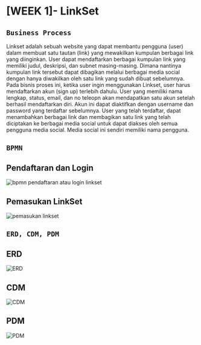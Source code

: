 # [WEEK 1]- LinkSet

## `Business Process`
Linkset adalah sebuah website  yang dapat membantu pengguna (user) dalam membuat satu tautan (link) yang mewakilkan kumpulan berbagai link yang diinginkan. User dapat mendaftarkan berbagai kumpulan link yang memiliki judul, deskripsi, dan subnet masing-masing. Dimana nantinya kumpulan link tersebut dapat dibagikan melalui berbagai media social dengan hanya diwakilkan oleh satu link yang sudah dibuat sebelumnya.
Pada bisnis proses ini, ketika user ingin menggunakan Linkset, user harus mendaftarkan akun (sign up) terlebih dahulu. User yang memiliki nama lengkap, status, email, dan no teleopn akan mendapatkan satu akun setelah berhasil mendaftarkan diri. Akun ini dapat diaktifkan dengan username dan password yang terdaftar sebelumnya.
User yang telah terdaftar, dapat menambahkan berbagai link dan membagikan satu link yang telah diciptakan ke berbagai media social untuk dapat diakses oleh semua pengguna media social. Media social ini sendiri memiliki nama pengguna.

## `BPMN`
## Pendaftaran dan Login
![bpmn pendaftaran atau login linkset](https://user-images.githubusercontent.com/71377466/188409274-647ff4ca-05ff-46e7-b7f1-5a929525cb98.png)

## Pemasukan LinkSet
![pemasukan linkset](https://user-images.githubusercontent.com/71377466/188409663-f336b444-2b95-4cee-80f6-2288b121fe66.png)


## `ERD, CDM, PDM`
## ERD
![ERD](https://user-images.githubusercontent.com/71377466/188409931-a95abd75-b519-44a1-b553-6626ca660cc7.jpg)
## CDM
![CDM](https://user-images.githubusercontent.com/71377466/188409922-adce3d24-f126-4dbf-9746-7d4be878c81c.jpg)
## PDM
![PDM](https://user-images.githubusercontent.com/71377466/188409939-89e4f2aa-0332-4e46-9b19-2002174c805f.jpeg)


